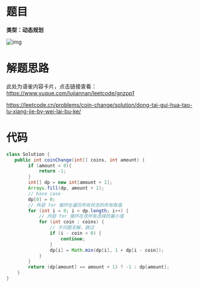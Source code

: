 # 题目

**类型：动态规划**

![img](https://cdn.nlark.com/yuque/0/2022/png/2941598/1652799944111-a328e892-5069-48eb-b8dc-6ce6e7acf168.png)



# 解题思路

此处为语雀内容卡片，点击链接查看：https://www.yuque.com/lujiannan/leetcode/gnzpp1

https://leetcode.cn/problems/coin-change/solution/dong-tai-gui-hua-tao-lu-xiang-jie-by-wei-lai-bu-ke/

# 代码

```java
class Solution {
   public int coinChange(int[] coins, int amount) {
        if (amount < 0){
            return -1;
        }
        int[] dp = new int[amount + 1];
        Arrays.fill(dp, amount + 1);
        // base case
        dp[0] = 0;
        // 外层 for 循环在遍历所有状态的所有取值
        for (int i = 0; i < dp.length; i++) {
            // 内层 for 循环在求所有选择的最小值
            for (int coin : coins) {
                // 子问题无解，跳过
                if (i - coin < 0) {
                    continue;
                }
                dp[i] = Math.min(dp[i], 1 + dp[i - coin]);
            }
        }
        return (dp[amount] == amount + 1) ? -1 : dp[amount];
    }
}
```